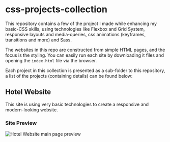# css-projects-collection

This repository contains a few of the project I made while enhancing my basic-CSS skills, using technologies like Flexbox and Grid System, responsive layouts and media-queries, css animations (keyframes, transitions and more) and Sass.

The websites in this repo are constructed from simple HTML pages, and the focus is the styling. You can easily run each site by downloading it files and opening the `index.html` file via the browser.

Each project in this collection is presented as a sub-folder to this repository, a list of the projects (containing details) can be found below:

## Hotel Website
This site is using very basic technologies to create a responsive and modern-looking website.

### Site Preview
![Hotel Website main page preview](https://user-images.githubusercontent.com/52624380/177014912-dfa0a9e1-199a-4144-9673-d5178bf3ff7a.png)
